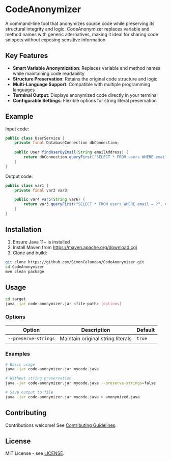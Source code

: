 # CodeAnonymizer

A command-line tool that anonymizes source code while preserving its structural integrity and logic. CodeAnonymizer replaces variable and method names with generic alternatives, making it ideal for sharing code snippets without exposing sensitive information.

## Key Features
- **Smart Variable Anonymization**: Replaces variable and method names while maintaining code readability
- **Structure Preservation**: Retains the original code structure and logic
- **Multi-Language Support**: Compatible with multiple programming languages
- **Terminal Output**: Displays anonymized code directly in your terminal
- **Configurable Settings**: Flexible options for string literal preservation

## Example

Input code:
```java
public class UserService {
    private final DatabaseConnection dbConnection;
    
    public User findUserByEmail(String emailAddress) {
        return dbConnection.queryFirst("SELECT * FROM users WHERE email = ?", emailAddress);
    }
}
```

Output code:
```java
public class var1 {
    private final var2 var3;

    public var4 var5(String var6) {
        return var3.queryFirst("SELECT * FROM users WHERE email = ?", var6);
    }
}
```

## Installation
1. Ensure Java 11+ is installed
2. Install Maven from https://maven.apache.org/download.cgi
3. Clone and build:
```bash
git clone https://github.com/SimonCalundan/CodeAnonymizer.git
cd CodeAnonymizer
mvn clean package
```

## Usage
```bash
cd target
java -jar code-anonymizer.jar <file-path> [options]
```

### Options
| Option | Description | Default |
|--------|-------------|---------|
| `--preserve-strings` | Maintain original string literals | `true` |

### Examples
```bash
# Basic usage
java -jar code-anonymizer.jar mycode.java

# Without string preservation
java -jar code-anonymizer.jar mycode.java --preserve-strings=false

# Save output to file
java -jar code-anonymizer.jar mycode.java > anonymized.java
```

## Contributing
Contributions welcome! See [Contributing Guidelines](CONTRIBUTING.md).

## License
MIT License - see [LICENSE](LICENSE).